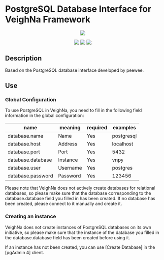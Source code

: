 # PostgreSQL Database Interface for VeighNa Framework

<p align="center">
  <img src ="https://vnpy.oss-cn-shanghai.aliyuncs.com/vnpy-logo.png"/>
</p>

<p align="center">
    <img src ="https://img.shields.io/badge/version-1.0.1-blueviolet.svg"/>
    <img src ="https://img.shields.io/badge/platform-windows|linux|macos-yellow.svg"/>
    <img src ="https://img.shields.io/badge/python-3.7|3.8|3.9|3.10-blue.svg" />
</p>

## Description

Based on the PostgreSQL database interface developed by peewee.

## Use

### Global Configuration

To use PostgreSQL in VeighNa, you need to fill in the following field information in the global configuration:

|name|meaning|required|examples|
|---------|----|---|---|
|database.name|Name|Yes|postgresql|
|database.host|Address|Yes|localhost|
|database.port|Port|Yes|5432|
|database.database|Instance|Yes|vnpy|
|database.user|Username|Yes|postgres|
|database.password|Password|Yes|123456|

Please note that VeighNa does not actively create databases for relational databases, so please make sure that the database corresponding to the database.database field you filled in has been created. If no database has been created, please connect to it manually and create it.

### Creating an instance

VeighNa does not create instances of PostgreSQL databases on its own initiative, so please make sure that the instance of the database you filled in the database.database field has been created before using it.

If an instance has not been created, you can use [Create Database] in the [pgAdmin 4] client.